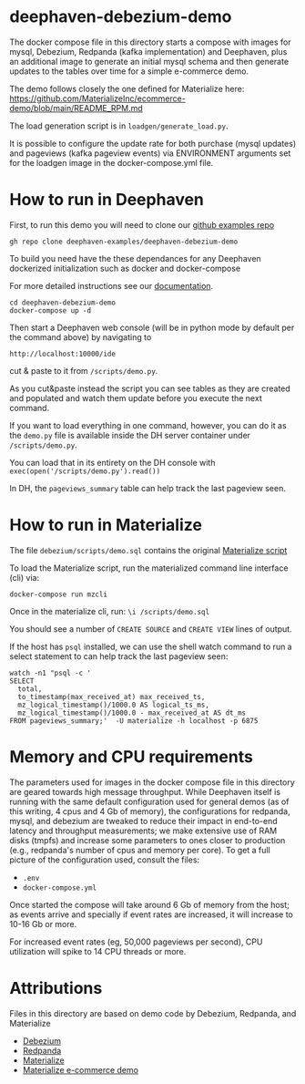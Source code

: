 # deephaven-debezium-demo

The docker compose file in this directory starts a compose with images for mysql, Debezium, Redpanda (kafka implementation) and Deephaven, plus an additional image to generate an initial mysql schema and then generate updates to the tables over time for a simple e-commerce demo.

The demo follows closely the one defined for Materialize here:
https://github.com/MaterializeInc/ecommerce-demo/blob/main/README_RPM.md

The load generation script is in `loadgen/generate_load.py`.

It is possible to configure the update rate for both purchase (mysql updates) and pageviews (kafka pageview events) via ENVIRONMENT arguments set for the loadgen image in the docker-compose.yml file.

# How to run in Deephaven

First, to run this demo you will need to clone our [github examples repo](https://github.com/deephaven-examples/deephaven-debezium-demo)

```
gh repo clone deephaven-examples/deephaven-debezium-demo
```

To build you need have the these dependances for any Deephaven dockerized initialization such as docker and docker-compose

For more detailed instructions see our [documentation](/core/docs/tutorials/quickstart/).

```
cd deephaven-debezium-demo
docker-compose up -d
```

Then start a Deephaven web console (will be in python mode by default per the command above) by navigating to

```
http://localhost:10000/ide
```

cut & paste to it from `/scripts/demo.py`.  

As you cut&paste instead the script you can see tables as they are created and populated and watch them update before you execute the next command.

If you want to load everything in one command, however, you can do it as the `demo.py` file is available inside the DH server container under `/scripts/demo.py`.

You can load that in its entirety on the DH console with `exec(open('/scripts/demo.py').read())`

In DH, the `pageviews_summary` table can help track the last pageview seen.

# How to run in Materialize

The file `debezium/scripts/demo.sql` contains the original
[Materialize script](https://github.com/MaterializeInc/ecommerce-demo/blob/main/README_RPM.md)

To load the Materialize script, run the materialized command line interface (cli) via:

 `docker-compose run mzcli`

Once in the materialize cli, run:
`\i /scripts/demo.sql`

You should see a number of `CREATE SOURCE` and `CREATE VIEW` lines of output.

If the host has `psql` installed, we can use the shell watch command to run a select statement to can help track the last pageview seen:
```
watch -n1 "psql -c '
SELECT
  total,
  to_timestamp(max_received_at) max_received_ts,
  mz_logical_timestamp()/1000.0 AS logical_ts_ms,
  mz_logical_timestamp()/1000.0 - max_received_at AS dt_ms
FROM pageviews_summary;'  -U materialize -h localhost -p 6875
```

# Memory and CPU requirements

The parameters used for images in the docker compose file in this directory are geared towards high message throughput.  While Deephaven itself is running with the same default configuration used for general demos (as of this writing, 4 cpus and 4 Gb of memory), the configurations for redpanda, mysql, and debezium are tweaked to reduce their impact in end-to-end latency and throughput measurements; we make extensive use of RAM disks (tmpfs) and increase some parameters to ones closer to production (e.g., redpanda's number of cpus and memory per core).  To get a full picture of the configuration used, consult the files:

- `.env`
- `docker-compose.yml`

Once started the compose will take around 6 Gb of memory from the host; as events arrive and specially if event rates are increased, it will increase to 10-16 Gb or more.

For increased event rates (eg, 50,000 pageviews per second), CPU utilization will spike to 14 CPU threads or more.

# Attributions

Files in this directory are based on demo code by Debezium, Redpanda, and Materialize

* [Debezium](https://github.com/debezium/debezium)
* [Redpanda](https://github.com/vectorizedio/redpanda)
* [Materialize](https://github.com/MaterializeInc/materialize)
* [Materialize e-commerce demo](https://github.com/MaterializeInc/ecommerce-demo/blob/main/README_RPM.md)
